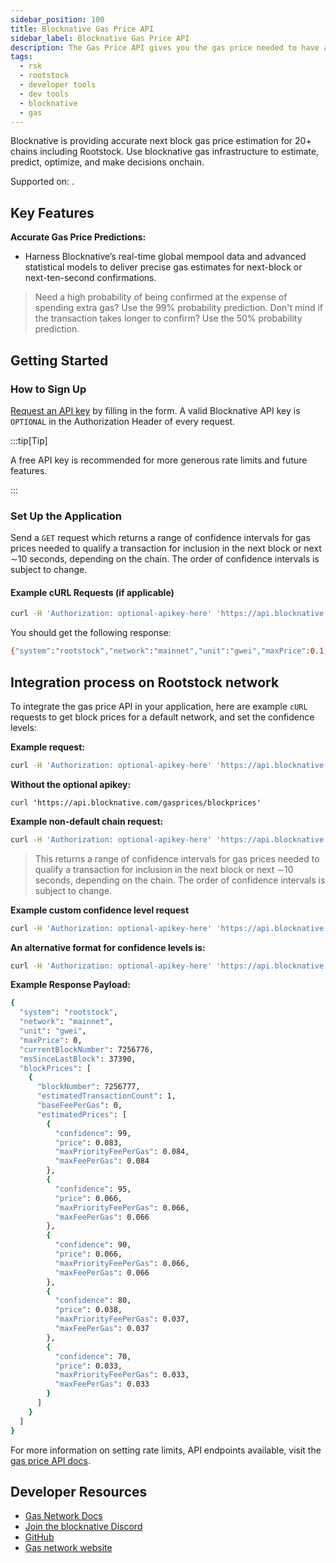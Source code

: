 ```yaml
---
sidebar_position: 100
title: Blocknative Gas Price API
sidebar_label: Blocknative Gas Price API
description: The Gas Price API gives you the gas price needed to have a certain probability to qualify for inclusion in the next block.
tags:
  - rsk
  - rootstock
  - developer tools
  - dev tools
  - blocknative
  - gas
---
```


Blocknative is providing accurate next block gas price estimation for 20+ chains including Rootstock. Use blocknative gas infrastructure to estimate, predict, optimize, and make decisions onchain.

Supported on: <Shield title="mainnet" tooltip="Available on Mainnet" color="orange" />.

## Key Features

**Accurate Gas Price Predictions:**

- Harness Blocknative’s real-time global mempool data and advanced statistical models to deliver precise gas estimates for next-block or next-ten-second confirmations.

> Need a high probability of being confirmed at the expense of spending extra gas? Use the 99% probability prediction. Don't mind if the transaction takes longer to confirm? Use the 50% probability prediction.

## Getting Started

### How to Sign Up

[Request an API key](https://www.blocknative.com/request-api-key) by filling in the form. A valid Blocknative API key is `OPTIONAL` in the Authorization Header of every request.

:::tip\[Tip]

A free API key is recommended for more generous rate limits and future features.

:::

### Set Up the Application

Send a `GET` request which returns a range of confidence intervals for gas prices needed to qualify a transaction for inclusion in the next block or next ∼10 seconds, depending on the chain. The order of confidence intervals is subject to change.

#### Example cURL Requests (if applicable)

```bash
curl -H 'Authorization: optional-apikey-here' 'https://api.blocknative.com/gasprices/blockprices?chainid=30'
```

You should get the following response:

```bash
{"system":"rootstock","network":"mainnet","unit":"gwei","maxPrice":0.1,"currentBlockNumber":7309086,"msSinceLastBlock":20466,"blockPrices":[{"blockNumber":7309087,"estimatedTransactionCount":6,"baseFeePerGas":0.0,"estimatedPrices":[{"confidence":99,"price":0.083,"maxPriorityFeePerGas":0.085,"maxFeePerGas":0.085},{"confidence":95,"price":0.066,"maxPriorityFeePerGas":0.066,"maxFeePerGas":0.066},{"confidence":90,"price":0.066,"maxPriorityFeePerGas":0.066,"maxFeePerGas":0.066},{"confidence":80,"price":0.066,"maxPriorityFeePerGas":0.066,"maxFeePerGas":0.066},{"confidence":70,"price":0.032,"maxPriorityFeePerGas":0.032,"maxFeePerGas":0.032}]}]}%   
```

## Integration process on Rootstock network

To integrate the gas price API in your application, here are example `cURL` requests to get block prices for a default network, and set the confidence levels:

**Example request:**

```bash
curl -H 'Authorization: optional-apikey-here' 'https://api.blocknative.com/gasprices/blockprices'
```

**Without the optional apikey:**

`curl 'https://api.blocknative.com/gasprices/blockprices'`

**Example non-default chain request:**

```bash
curl -H 'Authorization: optional-apikey-here' 'https://api.blocknative.com/gasprices/blockprices?chainid=30'
```

> This returns a range of confidence intervals for gas prices needed to qualify a transaction for inclusion in the next block or next ∼10 seconds, depending on the chain. The order of confidence intervals is subject to change.

**Example custom confidence level request**

```bash
curl -H 'Authorization: optional-apikey-here' 'https://api.blocknative.com/gasprices/blockprices?chainid=1&confidenceLevels=50&confidenceLevels=70&confidenceLevels=80&confidenceLevels=90&confidenceLevels=99'
```

**An alternative format for confidence levels is:**

```bash
curl -H 'Authorization: optional-apikey-here' 'https://api.blocknative.com/gasprices/blockprices?chainid=1&confidenceLevels=50,70,80,90,99'
```

**Example Response Payload:**

```bash
{
  "system": "rootstock",
  "network": "mainnet",
  "unit": "gwei",
  "maxPrice": 0,
  "currentBlockNumber": 7256776,
  "msSinceLastBlock": 37390,
  "blockPrices": [
    {
      "blockNumber": 7256777,
      "estimatedTransactionCount": 1,
      "baseFeePerGas": 0,
      "estimatedPrices": [
        {
          "confidence": 99,
          "price": 0.083,
          "maxPriorityFeePerGas": 0.084,
          "maxFeePerGas": 0.084
        },
        {
          "confidence": 95,
          "price": 0.066,
          "maxPriorityFeePerGas": 0.066,
          "maxFeePerGas": 0.066
        },
        {
          "confidence": 90,
          "price": 0.066,
          "maxPriorityFeePerGas": 0.066,
          "maxFeePerGas": 0.066
        },
        {
          "confidence": 80,
          "price": 0.038,
          "maxPriorityFeePerGas": 0.037,
          "maxFeePerGas": 0.037
        },
        {
          "confidence": 70,
          "price": 0.033,
          "maxPriorityFeePerGas": 0.033,
          "maxFeePerGas": 0.033
        }
      ]
    }
  ]
}
```

For more information on setting rate limits, API endpoints available, visit the [gas price API docs](https://docs.blocknative.com/gas-prediction/gas-platform).

## Developer Resources

- [Gas Network Docs](https://docs.blocknative.com/gas-prediction/gas-platform)
- [Join the blocknative Discord](https://discord.gg/XtaWuPAFPv)
- [GitHub](https://github.com/blocknative)
- [Gas network website](https://gas.network/)



